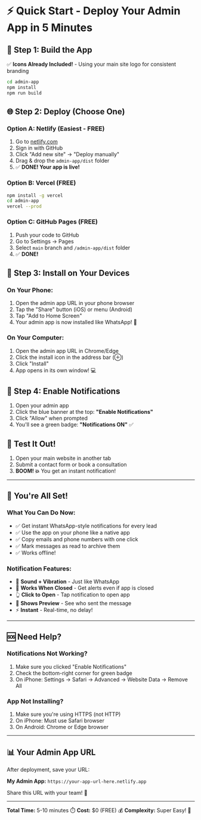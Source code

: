 # ⚡ Quick Start - Deploy Your Admin App in 5 Minutes

## 🚀 Step 1: Build the App

✅ **Icons Already Included!** - Using your main site logo for consistent branding

```bash
cd admin-app
npm install
npm run build
```

## 🌐 Step 2: Deploy (Choose One)

### Option A: Netlify (Easiest - FREE)

1. Go to [netlify.com](https://app.netlify.com/)
2. Sign in with GitHub
3. Click "Add new site" → "Deploy manually"
4. Drag & drop the `admin-app/dist` folder
5. ✅ **DONE! Your app is live!**

### Option B: Vercel (FREE)

```bash
npm install -g vercel
cd admin-app
vercel --prod
```

### Option C: GitHub Pages (FREE)

1. Push your code to GitHub
2. Go to Settings → Pages
3. Select `main` branch and `/admin-app/dist` folder
4. ✅ **DONE!**

## 📱 Step 3: Install on Your Devices

### On Your Phone:
1. Open the admin app URL in your phone browser
2. Tap the "Share" button (iOS) or menu (Android)
3. Tap "Add to Home Screen"
4. Your admin app is now installed like WhatsApp! 📱

### On Your Computer:
1. Open the admin app URL in Chrome/Edge
2. Click the install icon in the address bar (⊕)
3. Click "Install"
4. App opens in its own window! 💻

## 🔔 Step 4: Enable Notifications

1. Open your admin app
2. Click the blue banner at the top: **"Enable Notifications"**
3. Click "Allow" when prompted
4. You'll see a green badge: **"Notifications ON"** ✅

## 🎯 Test It Out!

1. Open your main website in another tab
2. Submit a contact form or book a consultation
3. **BOOM! 💥** You get an instant notification!

---

## 🎉 You're All Set!

### What You Can Do Now:

- ✅ Get instant WhatsApp-style notifications for every lead
- ✅ Use the app on your phone like a native app
- ✅ Copy emails and phone numbers with one click
- ✅ Mark messages as read to archive them
- ✅ Works offline!

### Notification Features:

- 🔔 **Sound + Vibration** - Just like WhatsApp
- 📱 **Works When Closed** - Get alerts even if app is closed
- 👆 **Click to Open** - Tap notification to open app
- 💬 **Shows Preview** - See who sent the message
- ⚡ **Instant** - Real-time, no delay!

---

## 🆘 Need Help?

### Notifications Not Working?

1. Make sure you clicked "Enable Notifications"
2. Check the bottom-right corner for green badge
3. On iPhone: Settings → Safari → Advanced → Website Data → Remove All

### App Not Installing?

1. Make sure you're using HTTPS (not HTTP)
2. On iPhone: Must use Safari browser
3. On Android: Chrome or Edge browser

---

## 📊 Your Admin App URL

After deployment, save your URL:

**My Admin App:** `https://your-app-url-here.netlify.app`

Share this URL with your team! 🎉

---

**Total Time:** 5-10 minutes ⏱️
**Cost:** $0 (FREE) 💰
**Complexity:** Super Easy! 🎯
